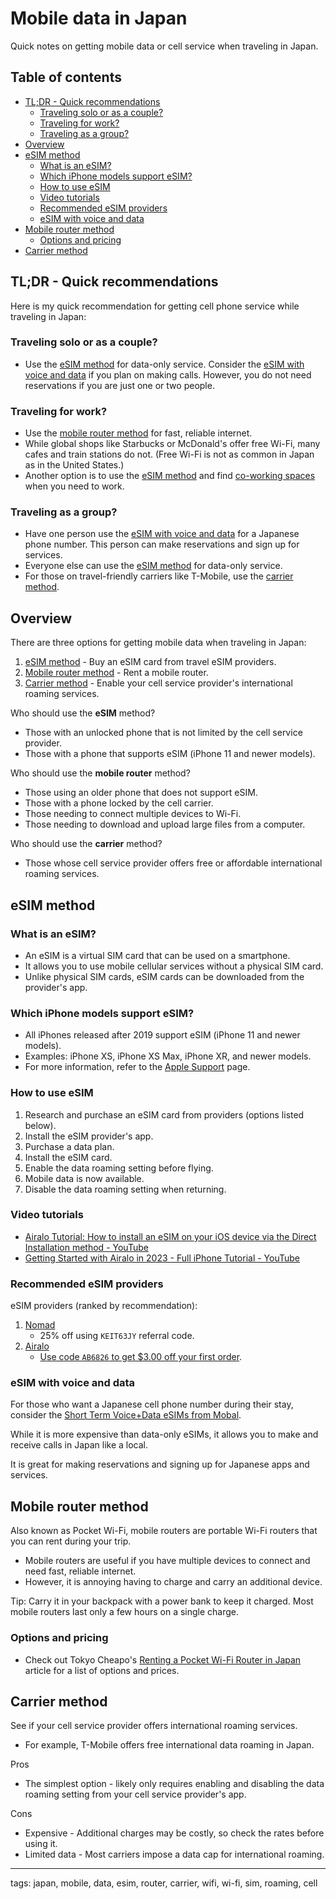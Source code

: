 # Mobile data in Japan

Quick notes on getting mobile data or cell service when traveling in Japan.


## Table of contents <!-- omit in toc -->

* [TL;DR - Quick recommendations](#tldr---quick-recommendations)
  * [Traveling solo or as a couple?](#traveling-solo-or-as-a-couple)
  * [Traveling for work?](#traveling-for-work)
  * [Traveling as a group?](#traveling-as-a-group)
* [Overview](#overview)
* [eSIM method](#esim-method)
  * [What is an eSIM?](#what-is-an-esim)
  * [Which iPhone models support eSIM?](#which-iphone-models-support-esim)
  * [How to use eSIM](#how-to-use-esim)
  * [Video tutorials](#video-tutorials)
  * [Recommended eSIM providers](#recommended-esim-providers)
  * [eSIM with voice and data](#esim-with-voice-and-data)
* [Mobile router method](#mobile-router-method)
  * [Options and pricing](#options-and-pricing)
* [Carrier method](#carrier-method)


## TL;DR - Quick recommendations

Here is my quick recommendation for getting cell phone service while traveling in Japan:


### Traveling solo or as a couple?

* Use the [eSIM method](#esim-method) for data-only service. Consider the [eSIM with voice and data](#esim-with-voice-and-data) if you plan on making calls. However, you do not need reservations if you are just one or two people.


### Traveling for work?

* Use the [mobile router method](#mobile-router-method) for fast, reliable internet.
* While global shops like Starbucks or McDonald's offer free Wi-Fi, many cafes and train stations do not. (Free Wi-Fi is not as common in Japan as in the United States.)
* Another option is to use the [eSIM method](#esim-method) and find [co-working spaces](https://tokyocheapo.com/business/drop-in-coworking-spaces-tokyo/) when you need to work.


### Traveling as a group?

* Have one person use the [eSIM with voice and data](#esim-with-voice-and-data) for a Japanese phone number. This person can make reservations and sign up for services.
* Everyone else can use the [eSIM method](#esim-method) for data-only service.
* For those on travel-friendly carriers like T-Mobile, use the [carrier method](#carrier-method).


## Overview

There are three options for getting mobile data when traveling in Japan:
1. [eSIM method](#esim-method) - Buy an eSIM card from travel eSIM providers.
2. [Mobile router method](#mobile-router-method) - Rent a mobile router.
3. [Carrier method](#carrier-method) - Enable your cell service provider's international roaming services.

Who should use the **eSIM** method?
* Those with an unlocked phone that is not limited by the cell service provider.
* Those with a phone that supports eSIM (iPhone 11 and newer models).

Who should use the **mobile router** method?
* Those using an older phone that does not support eSIM.
* Those with a phone locked by the cell carrier.
* Those needing to connect multiple devices to Wi-Fi.
* Those needing to download and upload large files from a computer.

Who should use the **carrier** method?
* Those whose cell service provider offers free or affordable international roaming services.


## eSIM method


### What is an eSIM?

* An eSIM is a virtual SIM card that can be used on a smartphone.
* It allows you to use mobile cellular services without a physical SIM card.
* Unlike physical SIM cards, eSIM cards can be downloaded from the provider's app.


### Which iPhone models support eSIM?

* All iPhones released after 2019 support eSIM (iPhone 11 and newer models).
* Examples: iPhone XS, iPhone XS Max, iPhone XR, and newer models.
* For more information, refer to the [Apple Support](https://support.apple.com/en-us/HT209044) page.


### How to use eSIM

1. Research and purchase an eSIM card from providers (options listed below).
2. Install the eSIM provider's app.
3. Purchase a data plan.
4. Install the eSIM card.
5. Enable the data roaming setting before flying.
6. Mobile data is now available.
7. Disable the data roaming setting when returning.


### Video tutorials

* [Airalo Tutorial: How to install an eSIM on your iOS device via the Direct Installation method - YouTube](https://www.youtube.com/watch?v=LOCh56YYvUY)
* [Getting Started with Airalo in 2023 - Full iPhone Tutorial - YouTube](https://www.youtube.com/watch?v=Pi1Cb1tEeSI)


### Recommended eSIM providers

eSIM providers (ranked by recommendation):
1. [Nomad](https://www.getnomad.app/japan-eSIM)
    * 25% off using `KEIT63JY` referral code.
2. [Airalo](https://www.airalo.com/japan-eSIM)
    * [Use code `AB6826` to get $3.00 off your first order](https://ref.airalo.com/DB2m).


### eSIM with voice and data

For those who want a Japanese cell phone number during their stay, consider the [Short Term Voice+Data eSIMs from Mobal](https://www.mobal.com/japan-esims/?t=st#:~:text=Short%20Term%20Voice%2BData%20eSIMs).

While it is more expensive than data-only eSIMs, it allows you to make and receive calls in Japan like a local.

It is great for making reservations and signing up for Japanese apps and services.


## Mobile router method

Also known as Pocket Wi-Fi, mobile routers are portable Wi-Fi routers that you can rent during your trip.
* Mobile routers are useful if you have multiple devices to connect and need fast, reliable internet.
* However, it is annoying having to charge and carry an additional device.

Tip: Carry it in your backpack with a power bank to keep it charged. Most mobile routers last only a few hours on a single charge.


### Options and pricing

* Check out Tokyo Cheapo's [Renting a Pocket Wi-Fi Router in Japan](https://tokyocheapo.com/business/internet/rent-wifi-router-japan/) article for a list of options and prices.


## Carrier method

See if your cell service provider offers international roaming services.
* For example, T-Mobile offers free international data roaming in Japan.


Pros
* The simplest option - likely only requires enabling and disabling the data roaming setting from your cell service provider's app.

Cons
* Expensive - Additional charges may be costly, so check the rates before using it.
* Limited data - Most carriers impose a data cap for international roaming.

---

tags: japan, mobile, data, esim, router, carrier, wifi, wi-fi, sim, roaming, cell
